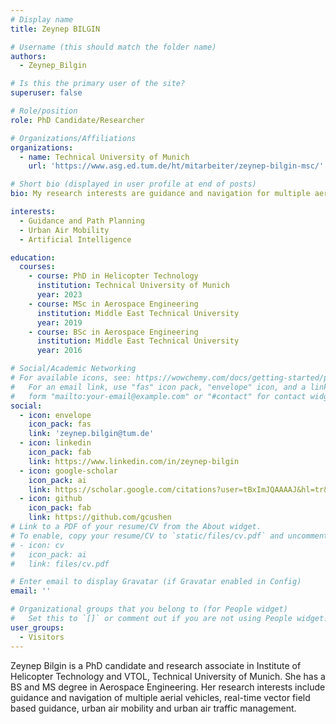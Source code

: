 ```yaml
---
# Display name
title: Zeynep BILGIN

# Username (this should match the folder name)
authors:
  - Zeynep_Bilgin

# Is this the primary user of the site?
superuser: false

# Role/position
role: PhD Candidate/Researcher

# Organizations/Affiliations
organizations:
  - name: Technical University of Munich
    url: 'https://www.asg.ed.tum.de/ht/mitarbeiter/zeynep-bilgin-msc/'

# Short bio (displayed in user profile at end of posts)
bio: My research interests are guidance and navigation for multiple aerial vehicles. 

interests:
  - Guidance and Path Planning
  - Urban Air Mobility
  - Artificial Intelligence

education:
  courses:
    - course: PhD in Helicopter Technology
      institution: Technical University of Munich
      year: 2023
    - course: MSc in Aerospace Engineering
      institution: Middle East Technical University
      year: 2019
    - course: BSc in Aerospace Engineering
      institution: Middle East Technical University
      year: 2016

# Social/Academic Networking
# For available icons, see: https://wowchemy.com/docs/getting-started/page-builder/#icons
#   For an email link, use "fas" icon pack, "envelope" icon, and a link in the
#   form "mailto:your-email@example.com" or "#contact" for contact widget.
social:
  - icon: envelope
    icon_pack: fas
    link: 'zeynep.bilgin@tum.de'
  - icon: linkedin
    icon_pack: fab
    link: https://www.linkedin.com/in/zeynep-bilgin
  - icon: google-scholar
    icon_pack: ai
    link: https://scholar.google.com/citations?user=tBxImJQAAAAJ&hl=tr&authuser=1&oi=ao
  - icon: github
    icon_pack: fab
    link: https://github.com/gcushen
# Link to a PDF of your resume/CV from the About widget.
# To enable, copy your resume/CV to `static/files/cv.pdf` and uncomment the lines below.
# - icon: cv
#   icon_pack: ai
#   link: files/cv.pdf

# Enter email to display Gravatar (if Gravatar enabled in Config)
email: ''

# Organizational groups that you belong to (for People widget)
#   Set this to `[]` or comment out if you are not using People widget.
user_groups:
  - Visitors
---
```


Zeynep Bilgin is a PhD candidate and research associate in Institute of Helicopter Technology and VTOL, Technical University of Munich. She has a BS and MS degree in Aerospace Engineering. Her research interests include guidance and navigation of multiple aerial vehicles, real-time vector field based guidance, urban air mobility and urban air traffic management.
